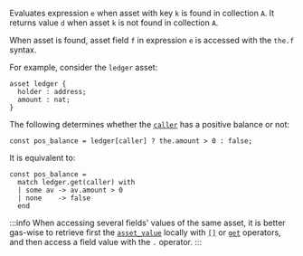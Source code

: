 Evaluates expression `e` when asset with key `k` is found in collection `A`. It returns value `d` when asset `k` is not found in collection `A`.

When asset is found, asset field `f` in expression `e` is accessed with the `the.f` syntax.

For example, consider the `ledger` asset:
```archetype
asset ledger {
  holder : address;
  amount : nat;
}
```

The following determines whether the [`caller`](/docs/reference/expressions/constants#caller) has a positive balance or not:
```archetype
const pos_balance = ledger[caller] ? the.amount > 0 : false;
```

It is equivalent to:
```archetype
const pos_balance =
  match ledger.get(caller) with
  | some av -> av.amount > 0
  | none    -> false
  end
```

:::info
When accessing several fields' values of the same asset, it is better gas-wise to retrieve first the [`asset_value`](/docs/reference/types#asset_value<A>) locally with [`[]`](/docs/reference/expressions/asset#ak--asset_keya) or [`get`](/docs/reference/expressions/asset#agetk--asset_keya) operators, and then access a field value with the `.` operator.
:::